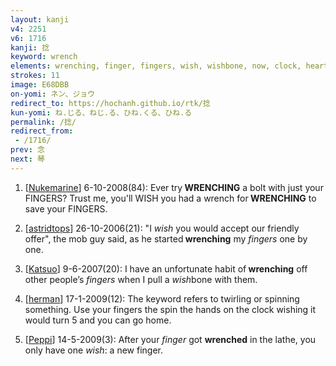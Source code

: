 ```yaml
---
layout: kanji
v4: 2251
v6: 1716
kanji: 捻
keyword: wrench
elements: wrenching, finger, fingers, wish, wishbone, now, clock, heart
strokes: 11
image: E68DBB
on-yomi: ネン、ジョウ
redirect_to: https://hochanh.github.io/rtk/捻
kun-yomi: ね.じる、ねじ.る、ひね.くる、ひね.る
permalink: /捻/
redirect_from:
 - /1716/
prev: 念
next: 琴
---
```


1) [<a href="http://kanji.koohii.com/profile/Nukemarine">Nukemarine</a>] 6-10-2008(84): Ever try<strong> WRENCHING</strong> a bolt with just your FINGERS? Trust me, you&#039;ll WISH you had a wrench for<strong> WRENCHING</strong> to save your FINGERS.

2) [<a href="http://kanji.koohii.com/profile/astridtops">astridtops</a>] 26-10-2006(21): &quot;I <em>wish</em> you would accept our friendly offer&quot;, the mob guy said, as he started<strong> wrenching</strong> my <em>fingers</em> one by one.

3) [<a href="http://kanji.koohii.com/profile/Katsuo">Katsuo</a>] 9-6-2007(20): I have an unfortunate habit of<strong> wrenching</strong> off other people’s <em>fingers</em> when I pull a <em>wish</em>bone with them.

4) [<a href="http://kanji.koohii.com/profile/herman">herman</a>] 17-1-2009(12): The keyword refers to twirling or spinning something. Use your fingers the spin the hands on the clock wishing it would turn 5 and you can go home.

5) [<a href="http://kanji.koohii.com/profile/Peppi">Peppi</a>] 14-5-2009(3): After your <em>finger</em> got <strong>wrenched</strong> in the lathe, you only have one <em>wish</em>: a new finger.

